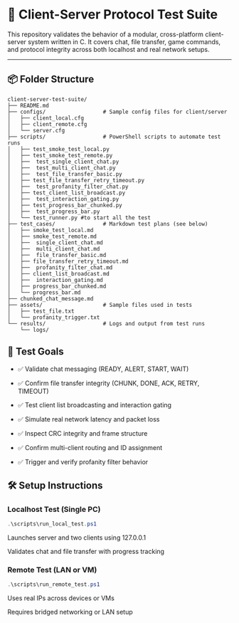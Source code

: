 # 🧪 Client-Server Protocol Test Suite

This repository validates the behavior of a modular, cross-platform client-server system written in C. It covers chat, file transfer, game commands, and protocol integrity across both localhost and real network setups.

---

## 📦 Folder Structure

```text
client-server-test-suite/
├── README.md
├── configs/                  # Sample config files for client/server
│   ├── client_local.cfg
│   ├── client_remote.cfg
│   └── server.cfg
├── scripts/                  # PowerShell scripts to automate test runs
│   ├── test_smoke_test_local.py
│   ├── test_smoke_test_remote.py
│   ├──  test_single_client_chat.py
│   ├──  test_multi_client_chat.py
│   ├──  test_file_transfer_basic.py
│   ├── test_file_transfer_retry_timeout.py
│   ├──  test_profanity_filter_chat.py
│   ├── test_client_list_broadcast.py
│   ├──  test_interaction_gating.py
│   ├── test_progress_bar_chunked.py
│   ├──  test_progress_bar.py
│   └── test_runner.py #to start all the test
├── test_cases/               # Markdown test plans (see below)
│   ├── smoke_test_local.md
│   ├── smoke_test_remote.md
│   ├──  single_client_chat.md
│   ├──  multi_client_chat.md
│   ├──  file_transfer_basic.md
│   ├── file_transfer_retry_timeout.md
│   ├──  profanity_filter_chat.md
│   ├── client_list_broadcast.md
│   ├──  interaction_gating.md
│   ├── progress_bar_chunked.md
│   └── progress_bar.md
├── chunked_chat_message.md
├── assets/                   # Sample files used in tests
│   ├── test_file.txt
│   └── profanity_trigger.txt
└── results/                  # Logs and output from test runs
    └── logs/
```

## 🧪 Test Goals

- ✅ Validate chat messaging (READY, ALERT, START, WAIT)

- ✅ Confirm file transfer integrity (CHUNK, DONE, ACK, RETRY, TIMEOUT)

- ✅ Test client list broadcasting and interaction gating

- ✅ Simulate real network latency and packet loss

- ✅ Inspect CRC integrity and frame structure

- ✅ Confirm multi-client routing and ID assignment

- ✅ Trigger and verify profanity filter behavior

##  🛠 Setup Instructions

### Localhost Test (Single PC)

``` powershell
.\scripts\run_local_test.ps1
```
Launches server and two clients using 127.0.0.1

Validates chat and file transfer with progress tracking

### Remote Test (LAN or VM)

```powershell
.\scripts\run_remote_test.ps1
```
Uses real IPs across devices or VMs

Requires bridged networking or LAN setup